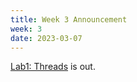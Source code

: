 ```yaml
---
title: Week 3 Announcement
week: 3
date: 2023-03-07
---
```


[Lab1: Threads](https://pkuflyingpig.gitbook.io/pintos/project-description/lab1-threads) is out.